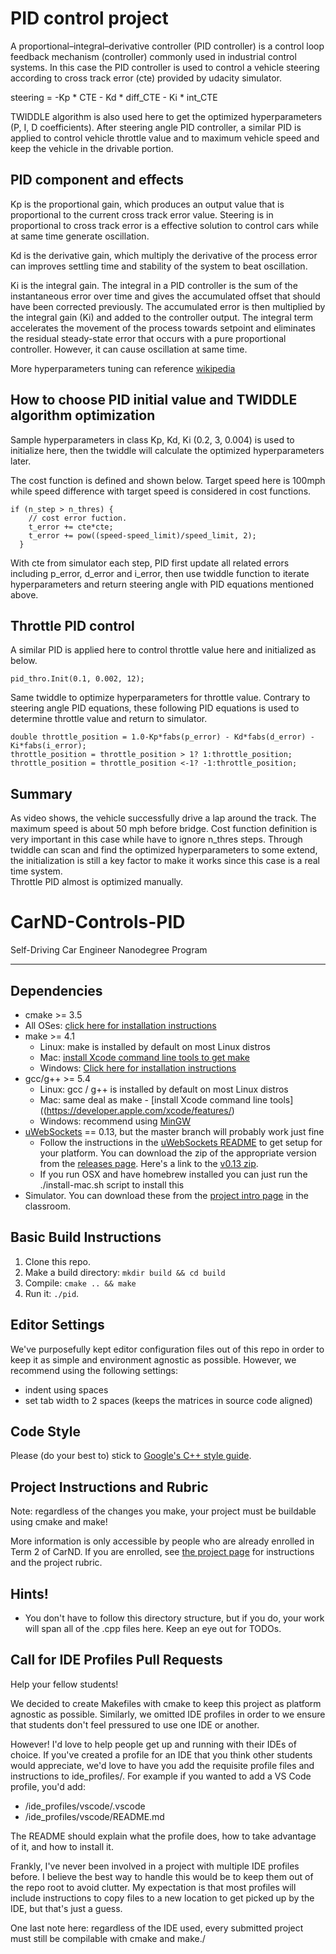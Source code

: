 # PID control project

A proportional–integral–derivative controller (PID controller) is a control loop feedback mechanism (controller) commonly used in industrial control systems.
In this case the PID controller is used to control a vehicle steering according to cross track error (cte) provided by udacity simulator.

steering = -Kp * CTE - Kd * diff_CTE - Ki * int_CTE

TWIDDLE algorithm is also used here to get the optimized hyperparameters (P, I, D coefficients).
After steering angle PID controller, a similar PID is applied to control vehicle throttle value and to maximum vehicle speed and keep the vehicle in the drivable portion.

## PID component and effects

Kp is the proportional gain, which produces an output value that is proportional to the current cross track error value. Steering is in proportional to cross track error is a effective solution to control cars while at same time generate oscillation.

Kd is the derivative gain, which multiply the derivative of the process error can  improves settling time and stability of the system to beat oscillation.  

Ki is the integral gain. The integral in a PID controller is the sum of the instantaneous error over time and gives the accumulated offset that should have been corrected previously. The accumulated error is then multiplied by the integral gain (Ki) and added to the controller output. The integral term accelerates the movement of the process towards setpoint and eliminates the residual steady-state error that occurs with a pure proportional controller. However, it can cause oscillation at same time.

More hyperparameters tuning can reference [wikipedia](https://en.wikipedia.org/wiki/PID_controller)

## How to choose PID initial value and TWIDDLE algorithm optimization

Sample hyperparameters in class Kp, Kd, Ki (0.2, 3, 0.004) is used to initialize here,  then the twiddle will calculate the optimized hyperparameters later.  

The cost function is defined and shown below. Target speed here is 100mph while speed difference with target speed is considered in cost functions.

```
if (n_step > n_thres) {
    // cost error fuction.  
    t_error += cte*cte;
    t_error += pow((speed-speed_limit)/speed_limit, 2);
  }
```
With cte from simulator each step, PID first update all related errors including p_error, d_error and i_error, then use twiddle function to iterate hyperparameters and return steering angle with PID equations mentioned above.

## Throttle PID control

A similar PID is applied here to control throttle value here and initialized as below.

```
pid_thro.Init(0.1, 0.002, 12);
```
Same twiddle to optimize hyperparameters for throttle value.
Contrary to steering angle PID equations, these following PID equations is used to determine throttle value and return to simulator.

```
double throttle_position = 1.0-Kp*fabs(p_error) - Kd*fabs(d_error) - Ki*fabs(i_error);
throttle_position = throttle_position > 1? 1:throttle_position;
throttle_position = throttle_position <-1? -1:throttle_position;
```

## Summary

As video shows, the vehicle successfully drive a lap around the track.
The maximum speed is about 50 mph before bridge.
Cost function definition is very important in this case while have to ignore n_thres steps.
Through twiddle can scan and find the optimized hyperparameters to some extend, the initialization is still a key factor to make it works since this case is a real time system.  
Throttle PID almost is optimized manually. 

# CarND-Controls-PID
Self-Driving Car Engineer Nanodegree Program

---

## Dependencies

* cmake >= 3.5
 * All OSes: [click here for installation instructions](https://cmake.org/install/)
* make >= 4.1
  * Linux: make is installed by default on most Linux distros
  * Mac: [install Xcode command line tools to get make](https://developer.apple.com/xcode/features/)
  * Windows: [Click here for installation instructions](http://gnuwin32.sourceforge.net/packages/make.htm)
* gcc/g++ >= 5.4
  * Linux: gcc / g++ is installed by default on most Linux distros
  * Mac: same deal as make - [install Xcode command line tools]((https://developer.apple.com/xcode/features/)
  * Windows: recommend using [MinGW](http://www.mingw.org/)
* [uWebSockets](https://github.com/uWebSockets/uWebSockets) == 0.13, but the master branch will probably work just fine
  * Follow the instructions in the [uWebSockets README](https://github.com/uWebSockets/uWebSockets/blob/master/README.md) to get setup for your platform. You can download the zip of the appropriate version from the [releases page](https://github.com/uWebSockets/uWebSockets/releases). Here's a link to the [v0.13 zip](https://github.com/uWebSockets/uWebSockets/archive/v0.13.0.zip).
  * If you run OSX and have homebrew installed you can just run the ./install-mac.sh script to install this
* Simulator. You can download these from the [project intro page](https://github.com/udacity/CarND-PID-Control-Project/releases) in the classroom.

## Basic Build Instructions

1. Clone this repo.
2. Make a build directory: `mkdir build && cd build`
3. Compile: `cmake .. && make`
4. Run it: `./pid`.

## Editor Settings

We've purposefully kept editor configuration files out of this repo in order to
keep it as simple and environment agnostic as possible. However, we recommend
using the following settings:

* indent using spaces
* set tab width to 2 spaces (keeps the matrices in source code aligned)

## Code Style

Please (do your best to) stick to [Google's C++ style guide](https://google.github.io/styleguide/cppguide.html).

## Project Instructions and Rubric

Note: regardless of the changes you make, your project must be buildable using
cmake and make!

More information is only accessible by people who are already enrolled in Term 2
of CarND. If you are enrolled, see [the project page](https://classroom.udacity.com/nanodegrees/nd013/parts/40f38239-66b6-46ec-ae68-03afd8a601c8/modules/f1820894-8322-4bb3-81aa-b26b3c6dcbaf/lessons/e8235395-22dd-4b87-88e0-d108c5e5bbf4/concepts/6a4d8d42-6a04-4aa6-b284-1697c0fd6562)
for instructions and the project rubric.

## Hints!

* You don't have to follow this directory structure, but if you do, your work
  will span all of the .cpp files here. Keep an eye out for TODOs.

## Call for IDE Profiles Pull Requests

Help your fellow students!

We decided to create Makefiles with cmake to keep this project as platform
agnostic as possible. Similarly, we omitted IDE profiles in order to we ensure
that students don't feel pressured to use one IDE or another.

However! I'd love to help people get up and running with their IDEs of choice.
If you've created a profile for an IDE that you think other students would
appreciate, we'd love to have you add the requisite profile files and
instructions to ide_profiles/. For example if you wanted to add a VS Code
profile, you'd add:

* /ide_profiles/vscode/.vscode
* /ide_profiles/vscode/README.md

The README should explain what the profile does, how to take advantage of it,
and how to install it.

Frankly, I've never been involved in a project with multiple IDE profiles
before. I believe the best way to handle this would be to keep them out of the
repo root to avoid clutter. My expectation is that most profiles will include
instructions to copy files to a new location to get picked up by the IDE, but
that's just a guess.

One last note here: regardless of the IDE used, every submitted project must
still be compilable with cmake and make./
